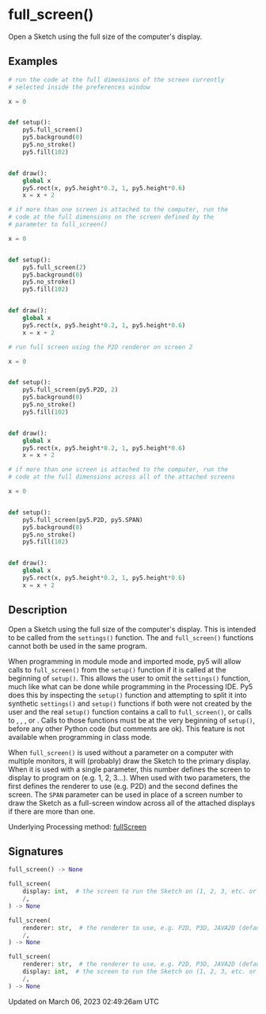 # full_screen()

Open a Sketch using the full size of the computer's display.

## Examples

<div class="example-table">

<div class="example-row"><div class="example-cell-image">

</div><div class="example-cell-code">

```python
# run the code at the full dimensions of the screen currently
# selected inside the preferences window

x = 0


def setup():
    py5.full_screen()
    py5.background(0)
    py5.no_stroke()
    py5.fill(102)


def draw():
    global x
    py5.rect(x, py5.height*0.2, 1, py5.height*0.6)
    x = x + 2
```

</div></div>

<div class="example-row"><div class="example-cell-image">

</div><div class="example-cell-code">

```python
# if more than one screen is attached to the computer, run the
# code at the full dimensions on the screen defined by the
# parameter to full_screen()

x = 0


def setup():
    py5.full_screen(2)
    py5.background(0)
    py5.no_stroke()
    py5.fill(102)


def draw():
    global x
    py5.rect(x, py5.height*0.2, 1, py5.height*0.6)
    x = x + 2
```

</div></div>

<div class="example-row"><div class="example-cell-image">

</div><div class="example-cell-code">

```python
# run full screen using the P2D renderer on screen 2

x = 0


def setup():
    py5.full_screen(py5.P2D, 2)
    py5.background(0)
    py5.no_stroke()
    py5.fill(102)


def draw():
    global x
    py5.rect(x, py5.height*0.2, 1, py5.height*0.6)
    x = x + 2
```

</div></div>

<div class="example-row"><div class="example-cell-image">

</div><div class="example-cell-code">

```python
# if more than one screen is attached to the computer, run the
# code at the full dimensions across all of the attached screens

x = 0


def setup():
    py5.full_screen(py5.P2D, py5.SPAN)
    py5.background(0)
    py5.no_stroke()
    py5.fill(102)


def draw():
    global x
    py5.rect(x, py5.height*0.2, 1, py5.height*0.6)
    x = x + 2
```

</div></div>

</div>

## Description

Open a Sketch using the full size of the computer's display. This is intended to be called from the `settings()` function. The [](sketch_size) and `full_screen()` functions cannot both be used in the same program.

When programming in module mode and imported mode, py5 will allow calls to `full_screen()` from the `setup()` function if it is called at the beginning of `setup()`. This allows the user to omit the `settings()` function, much like what can be done while programming in the Processing IDE. Py5 does this by inspecting the `setup()` function and attempting to split it into synthetic `settings()` and `setup()` functions if both were not created by the user and the real `setup()` function contains a call to `full_screen()`, or calls to [](sketch_size), [](sketch_smooth), [](sketch_no_smooth), or [](sketch_pixel_density). Calls to those functions must be at the very beginning of `setup()`, before any other Python code (but comments are ok). This feature is not available when programming in class mode.

When `full_screen()` is used without a parameter on a computer with multiple monitors, it will (probably) draw the Sketch to the primary display. When it is used with a single parameter, this number defines the screen to display to program on (e.g. 1, 2, 3...). When used with two parameters, the first defines the renderer to use (e.g. P2D) and the second defines the screen. The `SPAN` parameter can be used in place of a screen number to draw the Sketch as a full-screen window across all of the attached displays if there are more than one.

Underlying Processing method: [fullScreen](https://processing.org/reference/fullScreen_.html)

## Signatures

```python
full_screen() -> None

full_screen(
    display: int,  # the screen to run the Sketch on (1, 2, 3, etc. or on multiple screens using SPAN)
    /,
) -> None

full_screen(
    renderer: str,  # the renderer to use, e.g. P2D, P3D, JAVA2D (default)
    /,
) -> None

full_screen(
    renderer: str,  # the renderer to use, e.g. P2D, P3D, JAVA2D (default)
    display: int,  # the screen to run the Sketch on (1, 2, 3, etc. or on multiple screens using SPAN)
    /,
) -> None
```

Updated on March 06, 2023 02:49:26am UTC
